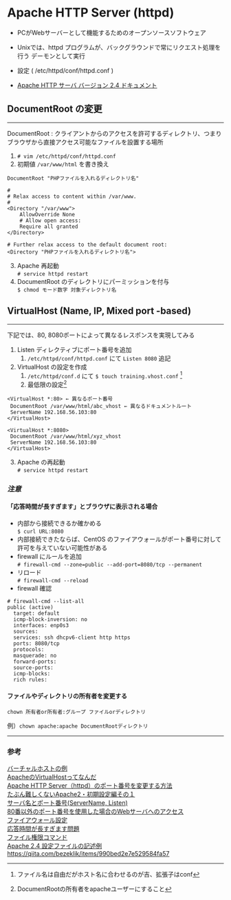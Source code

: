 # Apache HTTP Server (httpd)

* PCがWebサーバーとして機能するためのオープンソースソフトウェア

* Unixでは、httpd プログラムが、バックグラウンドで常にリクエスト処理を行う デーモンとして実行
* 設定 ( /etc/httpd/conf/httpd.conf )
* [Apache HTTP サーバ バージョン 2.4 ドキュメント](http://httpd.apache.org/docs/2.4/ja/)

## DocumentRoot の変更
---

DocumentRoot : クライアントからのアクセスを許可するディレクトリ、つまりブラウザから直接アクセス可能なファイルを設置する場所

1. `# vim /etc/httpd/conf/httpd.conf`
2. 初期値 `/var/www/html` を書き換え

```
DocumentRoot "PHPファイルを入れるディレクトリ名"

#
# Relax access to content within /var/www.
#
<Directory "/var/www">
    AllowOverride None
    # Allow open access:
    Require all granted
</Directory>

# Further relax access to the default document root:
<Directory "PHPファイルを入れるディレクトリ名">
```

3. Apache 再起動 <br> `# service httpd restart`
4. DocumentRoot のディレクトリにパーミッションを付与 <br> `$ chmod モード数字 対象ディレクトリ名`

## VirtualHost (Name, IP, Mixed port -based)
---

下記では、80, 8080ポートによって異なるレスポンスを実現してみる

1. Listen ディレクティブにポート番号を追加
   1. `/etc/httpd/conf/httpd.conf` にて `Listen 8080` 追記
2. VirtualHost の設定を作成
   1. `/etc/httpd/conf.d` にて `$ touch training.vhost.conf` [^1]
   2. 最低限の設定[^2]
```
<VirtualHost *:80> ← 異なるポート番号
 DocumentRoot /var/www/html/abc_vhost ← 異なるドキュメントルート
 ServerName 192.168.56.103:80
</VirtualHost>

<VirtualHost *:8080>
 DocumentRoot /var/www/html/xyz_vhost
 ServerName 192.168.56.103:80
</VirtualHost>
```
[^1]: ファイル名は自由だがホスト名に合わせるのが吉、拡張子はconf
[^2]: DocumentRootの所有者をapacheユーザーにすること

3. Apache の再起動 <br>`# service httpd restart`

### ***注意***

#### 「応答時間が長すぎます」とブラウザに表示される場合
* 内部から接続できるか確かめる<br>`$ curl URL:8080`
* 内部接続できたならば、CentOS のファイアウォールがポート番号に対して許可を与えていない可能性がある
* firewall にルールを追加 <br>`# firewall-cmd --zone=public --add-port=8080/tcp --permanent`
* リロード<br>`# firewall-cmd --reload`
* firewall 確認
```
# firewall-cmd --list-all
public (active)
  target: default
  icmp-block-inversion: no
  interfaces: enp0s3
  sources:
  services: ssh dhcpv6-client http https
  ports: 8080/tcp
  protocols:
  masquerade: no
  forward-ports:
  source-ports:
  icmp-blocks:
  rich rules:
```

#### ファイルやディレクトリの所有者を変更する
`chown 所有者or所有者:グループ ファイルorディレクトリ`

例）`chown apache:apache DocumentRootディレクトリ`

---
### 参考
[バーチャルホストの例](https://httpd.apache.org/docs/2.4/ja/vhosts/examples.html)<br>
[ApacheのVirtualHostってなんだ](https://qiita.com/monaky/items/b5f589e59ee002a1d355)<br>
[Apache HTTP Server（httpd）のポート番号を変更する方法](https://www.toyo104-memo.com/entry/httpd-port-modify)<br>
[たぶん難しくないApache2・初期設定編その１](https://piro791.blog.ss-blog.jp/2009-11-20-1)<br>
[サーバ名とポート番号(ServerName, Listen)](https://www.adminweb.jp/apache/ini/index3.html)<br>
[80番以外のポート番号を使用した場合のWebサーバへのアクセス](https://www.adminweb.jp/apache/install/index6.html)<br>
[ファイアウォール設定](https://qiita.com/inakadegaebal/items/14b2884389712e89b4a6)<br>
[応答時間が長すぎます問題](https://teratail.com/questions/35290)<br>
[ファイル権限コマンド](https://qiita.com/t-a-run/items/239ed690ece7a011804a)<br>
[Apache 2.4 設定ファイルの記述例](https://qiita.com/100/items/ab31e57fcc66ac661d5c)<br>
https://qiita.com/bezeklik/items/990bed2e7e529584fa57
